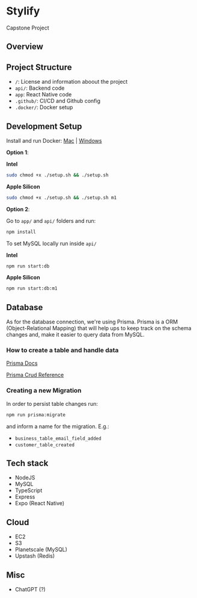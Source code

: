 # Stylify

Capstone Project

## Overview

## Project Structure

- `/`: License and information aboout the project
- `api/`: Backend code
- `app`: React Native code
- `.github/`: CI/CD and Github config
- `.docker/`: Docker setup

## Development Setup

Install and run Docker: [Mac](https://docs.docker.com/desktop/install/mac-install/) | [Windows](https://docs.docker.com/desktop/install/windows-install/)

**Option 1**: 

__Intel__
```bash
sudo chmod +x ./setup.sh && ./setup.sh
```

__Apple Silicon__
```bash
sudo chmod +x ./setup.sh && ./setup.sh m1
```

**Option 2**:

Go to `app/` and `api/` folders and run:

```bash
npm install
```

To set MySQL locally run inside `api/`

__Intel__
```bash
npm run start:db
```

__Apple Silicon__
```bash
npm run start:db:m1
```

## Database

As for the database connection, we're using Prisma. Prisma is a ORM (Object-Relational Mapping) that will help ups to keep track on the schema changes and,
make it easier to query data from MySQL.

### How to create a table and handle data

[Prisma Docs](https://www.prisma.io/docs/getting-started/quickstart)

[Prisma Crud Reference](https://www.prisma.io/docs/concepts/components/prisma-client/crud)

### Creating a new Migration

In order to persist table changes run:

```bash
npm run prisma:migrate
```

and inform a name for the migration. E.g.:

- `business_table_email_field_added`
- `customer_table_created`


## Tech stack

- NodeJS
- MySQL
- TypeScript
- Express
- Expo (React Native)

## Cloud

- EC2
- S3
- Planetscale (MySQL)
- Upstash (Redis)

## Misc

- ChatGPT (?)